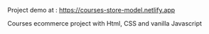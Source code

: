 Project demo at : https://courses-store-model.netlify.app


Courses ecommerce project with Html, CSS and vanilla Javascript
